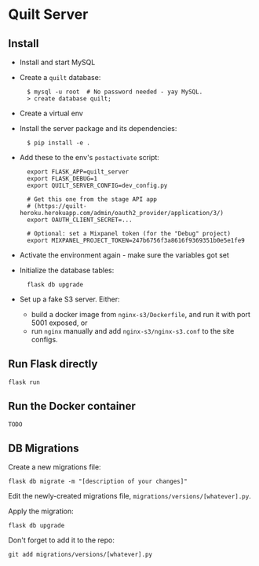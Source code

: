 # Quilt Server

## Install
* Install and start MySQL
* Create a `quilt` database:

        $ mysql -u root  # No password needed - yay MySQL.
        > create database quilt;

* Create a virtual env
* Install the server package and its dependencies:

        $ pip install -e .

* Add these to the env's `postactivate` script:

        export FLASK_APP=quilt_server
        export FLASK_DEBUG=1
        export QUILT_SERVER_CONFIG=dev_config.py

        # Get this one from the stage API app
        # (https://quilt-heroku.herokuapp.com/admin/oauth2_provider/application/3/)
        export OAUTH_CLIENT_SECRET=...

        # Optional: set a Mixpanel token (for the "Debug" project)
        export MIXPANEL_PROJECT_TOKEN=247b6756f3a8616f9369351b0e5e1fe9

* Activate the environment again - make sure the variables got set
* Initialize the database tables:

        flask db upgrade
* Set up a fake S3 server. Either:
    * build a docker image from `nginx-s3/Dockerfile`, and run it with port 5001 exposed, or
    * run `nginx` manually and add `nginx-s3/nginx-s3.conf` to the site configs.

## Run Flask directly

    flask run

## Run the Docker container

    TODO

## DB Migrations
Create a new migrations file:

    flask db migrate -m "[description of your changes]"

Edit the newly-created migrations file, `migrations/versions/[whatever].py`.

Apply the migration:

    flask db upgrade

Don't forget to add it to the repo:

    git add migrations/versions/[whatever].py
